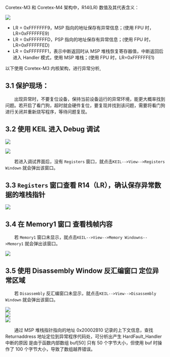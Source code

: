 Coretex-M3 和 Coretex-M4 架构中，R14(LR) 数值及其代表含义：

![](https://tc8483.oss-cn-beijing.aliyuncs.com/img/2fc112061fbf1668b6b89ac6f71717c8.jpeg)

*   LR = 0xFFFFFFF9，MSP 指向的地址保存有异常信息；(使用 FPU 时，LR=0xFFFFFFE9)
*   LR = 0xFFFFFFFD，PSP 指向的地址保存有异常信息；(使用 FPU 时，LR=0xFFFFFFED)
*   LR = 0xFFFFFFF1，表示中断返回时从 MSP 堆栈恢复寄存器值，中断返回后进入 Handler 模式，使用 MSP 堆栈；(使用 FPU 时，LR=0xFFFFFFE1)

以下使用 Coretex-M3 内核架构，进行异常分析,

3.1 保护现场：
---------

  出现异常时，不要复位设备，保持当前设备运行的异常环境，能更大概率找到问题。若开启了看门狗，超时就会硬件复位，要复现并找到该问题，需要将看门狗进行关闭并重新烧写程序，等待问题复现。

3.2 使用 KEIL 进入 Debug 调试
-----------------------

![](https://tc8483.oss-cn-beijing.aliyuncs.com/img/80d3c8e58b2782ef0ff402fb5bbb5a84.jpeg)  

![](https://tc8483.oss-cn-beijing.aliyuncs.com/img/39c852a8971786872c4e59a55bcbc9bf.jpeg)

  若进入调试界面后，没有 `Registers` 窗口，就点击`KEIL-->View-->Registers Windown` 就会弹出该窗口。

3.3 `Registers` 窗口查看 R14（LR），确认保存异常数据的堆栈指针
------------------------------------------

![](https://tc8483.oss-cn-beijing.aliyuncs.com/img/29c0befa6c942d861a912ba012ec794c.jpeg)

3.4 在 Memory1 窗口 查看栈帧内容
-----------------------

  若 `Memory1` 窗口未显示，就点击`KEIL-->View-->Memory Windowns-->Memory1` 就会弹出该窗口。

![](https://tc8483.oss-cn-beijing.aliyuncs.com/img/8ee5002b41388aebe67a69a7527330e9.jpeg)

3.5 使用 Disassembly Window 反汇编窗口 定位异常区域
--------------------------------------

  若 `Disassembly` 反汇编窗口未显示，就点击`KEIL-->View-->Disassembly Windown` 就会弹出该窗口。

![](https://tc8483.oss-cn-beijing.aliyuncs.com/img/38326e1cdf679fc38ef8b65cbbfdd37f.jpeg)  
![](https://tc8483.oss-cn-beijing.aliyuncs.com/img/482f175c892fb6681d2c73816bea26ec.jpeg)  
![](https://tc8483.oss-cn-beijing.aliyuncs.com/img/00b593c0c80e438d9e3aeb713ac516c3.jpeg)

  通过 MSP 堆栈指针指向的地址 0x20002B10 记录的上下文信息，查找 Returnaddress 地址定位到异常程序代码处，可分析出产生 HardFault_Handler 中断的原因 是由于函数内部数组 buf[50] 只有 50 个字节大小，但使用 buf 时操作了 100 个字节大小，导致了数组越界错误。